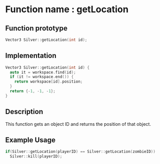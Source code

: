 # Function name : getLocation

## Function prototype

```cpp
Vector3 Silver::getLocation(int id);
```

## Implementation

```cpp
Vector3 Silver::getLocation(int id) {
  auto it = workspace.find(id);
  if (it != workspace.end()) {
    return workspace[id].position;
  }
  return {-1, -1, -1};
}
```

## Description
This function gets an object ID and returns the position of that object.

## Example Usage
```cpp
if(Silver::getLocation(playerID) == Silver::getLocation(zombieID))
  Silver::kill(playerID);
```


